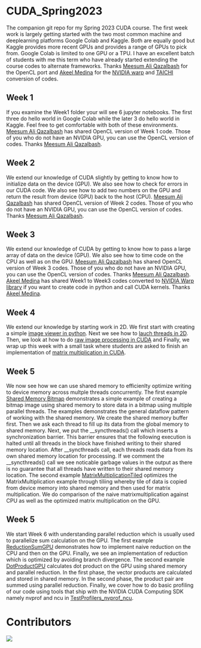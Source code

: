 # CUDA_Spring2023

The companion git repo for my Spring 2023 CUDA course. The first week work is largely getting started with the two most common machine and deeplearning platforms Google Colab and Kaggle. Both are equally good but Kaggle provides more recent GPUs and provides a range of GPUs to pick from. Google Colab is limited to one GPU or a TPU. I have an excellent batch of students with me this term who have already started extending the course codes to alternate frameworks. Thanks [Meesum Ali Qazalbash](https://github.com/Qazalbash) for the OpenCL port and [Akeel Medina](https://www.github.com/AkeelMedina22) for the [NVIDIA warp](https://github.com/nvidia/warp) and [TAICHI](https://github.com/taichi-dev/taichi) conversion of codes.

## Week 1

If you examine the Week1 folder your will see 6 jupyter notebooks. The first three do hello world in Google Colab while the later 3 do hello world in Kaggle. Feel free to get comfortable with both of these environments. [Meesum Ali Qazalbash](https//github.com/Qazalbash) has shared OpenCL version of Week 1 code. Those of you who do not have an NVIDIA GPU, you can use the OpenCL version of codes. Thanks [Meesum Ali Qazalbash](https//github.com/Qazalbash).

## Week 2

We extend our knowledge of CUDA slightly by getting to know how to initialize data on the device (GPU). We also see how to check for errors in our CUDA code. We also see how to add two numbers on the GPU and return the result from device (GPU) back to the host (CPU). [Meesum Ali Qazalbash](https//github.com/Qazalbash) has shared OpenCL version of Week 2 codes. Those of you who do not have an NVIDIA GPU, you can use the OpenCL version of codes. Thanks [Meesum Ali Qazalbash](https//github.com/Qazalbash).

## Week 3

We extend our knowledge of CUDA by getting to know how to pass a large array of data on the device (GPU). We also see how to time code on the CPU as well as on the GPU. [Meesum Ali Qazalbash](https//github.com/Qazalbash) has shared OpenCL version of Week 3 codes. Those of you who do not have an NVIDIA GPU, you can use the OpenCL version of codes. Thanks [Meesum Ali Qazalbash](https//github.com/Qazalbash).
[Akeel Medina](https://www.github.com/AkeelMedina22) has shared Week1 to Week3 codes converted to [NVIDIA Warp library](https://github.com/nvidia/warp) if you want to create code in python and call CUDA kernels. Thanks [Akeel Medina](https://www.github.com/AkeelMedina22).

## Week 4

We extend our knowledge by starting work in 2D. We first start with creating a simple [image viewer in python](Week4/ImageViewer.ipynb). Next we see how to [lauch threads in 2D](Week4/Simple2D.ipynb). Then, we look at how to do [raw image processing in CUDA](Week4/RawImageProcessing.ipynb) and Finally, we wrap up this week with a small task where students are asked to finish an implementation of [matrix multiplication in CUDA](Week4/MatrixMultiplication_Task.ipynb).

## Week 5

We now see how we can use shared memory to efficienlty optimize writing to device memory across multple threads concurrently. The first example [Shared Memory Bitmap](Week5/SharedMemoryBitmap.ipynb) demonstrates a simple example of creating a bitmap image using shared memory to store data in a bitmap using multiple parallel threads. The examples demonstrates the general dataflow pattern of working with the shared memory. We create the shared memory buffer first. Then we ask each thread to fill up its data from the global memory to shared memory. Next, we put the __syncthreads() call which inserts a synchronization barrier. This barrier ensures that the following execution is halted until all threads in the block have finished writing to their shared memory location. After __syncthreads call, each threads reads data from its own shared memory location for processing. If we comment the __syncthreads() call we see noticable garbage values in the output as there is no guarantee that all threads have written to their shared memory location. The second example [MatrixMultiplicationTiled](Week5/MatrixMultiplicationTiled.ipynb) optimizes the MatrixMultiplication example through tiliing whereby tile of data is copied from device memory into shared memory and then used for matrix multiplication. We do comparison of the naive matrixmultiplication against CPU as well as the optimized matrix multiplication on the GPU.

## Week 5

We start Week 6 with understanding parallel reduction which is usually used to parallelize sum calculation on the GPU. The first example [ReductionSumGPU](Week6/ReductionSumGPU.ipynb) demonstrates how to implement naive reduction on the CPU and then on the GPU. Finally, we see an implementation of reduction which is optimized by avoiding branch divergence. The second example [DotProductGPU](Week6/DotProductGPU.ipynb) calculates dot product on the GPU using shared memory and parallel reduction. In the first phase, the vector products are calculated and stored in shared memory. In the second phase, the product pair are summed using parallel reduction. Finally, we cover how to do basic profiling of our code using tools that ship with the NVIDIA CUDA Computing SDK namely nvprof and ncu in [TestProfilers_nvprof_ncu](Week6/TestProfilers_nvprof_ncu.ipynb).

# Contributors

<a href="https://github.com/mmmovania/CUDA_Spring2023/graphs/contributors">
  <img src="https://contrib.rocks/image?repo=mmmovania/CUDA_Spring2023" />
</a>
